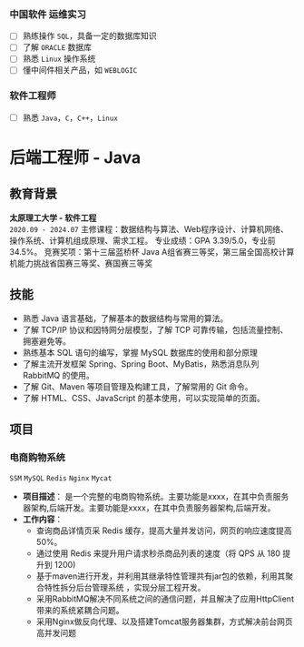 ### 中国软件 运维实习

- [ ] 熟练操作 `SQL`，具备一定的数据库知识
- [ ] 了解 `ORACLE` 数据库
- [ ] 熟悉 `Linux` 操作系统
- [ ] 懂中间件相关产品，如 `WEBLOGIC`

### 软件工程师

- [ ] 熟悉 `Java`，`C`，`C++`，`Linux`

# 后端工程师 - Java

## 教育背景

**太原理工大学 - 软件工程**  
`2020.09 - 2024.07`
主修课程：数据结构与算法、Web程序设计、计算机网络、操作系统、计算机组成原理、需求工程。
专业成绩：GPA 3.39/5.0，专业前 34.5%。
竞赛奖项：第十三届蓝桥杯 Java A组省赛三等奖，第三届全国高校计算机能力挑战省国赛三等奖、赛国赛三等奖

## 技能

- 熟悉 Java 语言基础，了解基本的数据结构与常用的算法。
- 了解 TCP/IP 协议和因特网分层模型，了解 TCP 可靠传输，包括流量控制、拥塞避免等。
- 熟练基本 SQL 语句的编写，掌握 MySQL 数据库的使用和部分原理
- 了解主流开发框架 Spring、Spring Boot、MyBatis，熟悉消息队列 RabbitMQ 的使用。
- 了解 Git、Maven 等项目管理及构建工具，了解常用的 Git 命令。
- 了解 HTML、CSS、JavaScript 的基本使用，可以实现简单的页面。

## 项目

### 电商购物系统

`SSM` `MySQL` `Redis` `Nginx` `Mycat`

- **项目描述**：
    是一个完整的电商购物系统。主要功能是xxxx，在其中负责服务器架构,后端开发。主要功能是xxxx，在其中负责服务器架构,后端开发。
- **工作内容**：
  - 查询商品详情页采 Redis 缓存，提高大量并发访问，网页的响应速度提高50%。
  - 通过使用 Redis 来提升用户请求秒杀商品列表的速度（将 QPS 从 180 提升到 1200)
  - 基于maven进行开发，并利用其继承特性管理共有jar包的依赖，利用其聚合特性拆分后台管理系统 ，实现分层工程开发。
  - 采用RabbitMQ解决不同系统之间的通信问题，并且解决了应用HttpClient带来的系统紧耦合问题。
  - 采用Nginx做反向代理、以及搭建Tomcat服务器集群，方式解决前台网页高并发问题